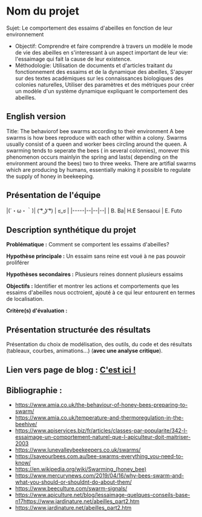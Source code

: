 # Nom du projet

Sujet: Le comportement des essaims d'abeilles en fonction de leur environnement
- Objectif: Comprendre et faire comprendre à travers un modèle le mode de vie des abeilles en s'interessant à un aspect important de leur vie: l'essaimage qui fait la cause de leur existence.
- Méthodologie:
 Utilisation de documents et d'articles traitant du fonctionnement des essaims et de la dynamique des abeilles,
 S'apuyer sur des textes académiques sur les connaissances biologiques des colonies naturelles,
 Utiliser des paramètres et des métriques pour créer un modèle d'un système dynamique expliquant le comportement des abeilles.

## English version

Title: The behaviorof bee swarms according to their environment
A bee swarms is how bees reproduce with each other within a colony.
Swarms usually consist of a queen and worker bees circling around the queen. A swarming tends to seperate the bees ( in several colonnies), morever this phenomenon occurs mainlyin the spring and lasts( depending on the environment around the bees) two to three weeks. There are artifial swarms which are producing by humans, essentially making it possible to regulate the supply of honey in beekeeping.

## Présentation de l'équipe

|(´・ω・｀)| ( ͡° ͜ʖ ͡°) | ಠ_ಠ | 
|-----|--|--|--|
| B. Ba| H.E Sensaoui | E. Futo 


## Description synthétique du projet

**Problématique :** Comment se comportent les essaims d'abeilles?

**Hypothèse principale :** Un essaim sans reine est voué à ne pas pouvoir proliférer

**Hypothèses secondaires :** Plusieurs reines donnent plusieurs essaims


**Objectifs :** Identifier et montrer les actions et comportements que les essaims d'abeilles nous occtroient, ajouté à ce qui leur entourent en termes de localisation.

**Critère(s) d'évaluation :** 

## Présentation structurée des résultats

Présentation du choix de modélisation, des outils, du code et des résultats (tableaux, courbes, animations...) (**avec une analyse critique**).

## Lien vers page de blog : <a href="blog.md"> C'est ici ! </a>

## Bibliographie :

- https://www.amia.co.uk/the-behaviour-of-honey-bees-preparing-to-swarm/
- https://www.amia.co.uk/temperature-and-thermoregulation-in-the-beehive/
- https://www.apiservices.biz/fr/articles/classes-par-popularite/342-l-essaimage-un-comportement-naturel-que-l-apiculteur-doit-maitriser-2003
- https://www.lunevalleybeekeepers.co.uk/swarms/
- https://saveourbees.com.au/bee-swarms-everything_you-need-to-know/
- https://en.wikipedia.org/wiki/Swarming_(honey_bee)
- https://www.mercurynews.com/2019/04/16/why-bees-swarm-and-what-you-should-or-shouldnt-do-about-them/
- https://www.beeculture.com/swarm-signals/
- https://www.apiculture.net/blog/lessaimage-quelques-conseils-base-n17https://www.jardinature.net/abeilles_part2.htm
- https://www.jardinature.net/abeilles_part2.htm
